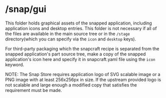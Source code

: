 # /snap/gui
This folder holds graphical assets of the snapped application, including application icons and desktop entries.  This folder is not necessary if all of the files are available in the main source tree or in the `/stage` directory(which you can specify via the `icon` and `desktop` keys).

For third-party packaging which the snapcraft recipe is separated from the snapped application's part source tree, make a copy of the snapped application's icon here and specify it in snapcraft.yaml file using the `icon` keyword.

NOTE: The Snap Store requires application logo of SVG scalable image or a PNG image with at least 256x256px in size.  If the upstream provided logo is not scalable and large enough a modified copy that satisfies the requirement must be made.